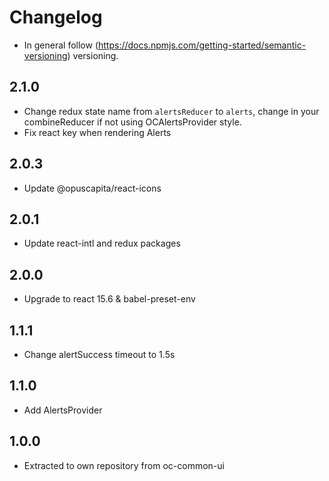 # Changelog

* In general follow (https://docs.npmjs.com/getting-started/semantic-versioning) versioning.

## 2.1.0
* Change redux state name from `alertsReducer` to `alerts`, change in your combineReducer if not using OCAlertsProvider style.
* Fix react key when rendering Alerts

## 2.0.3
* Update @opuscapita/react-icons

## 2.0.1
* Update react-intl and redux packages

## 2.0.0
* Upgrade to react 15.6 & babel-preset-env

## 1.1.1
* Change alertSuccess timeout to 1.5s

## 1.1.0
* Add AlertsProvider

## 1.0.0
* Extracted to own repository from oc-common-ui
